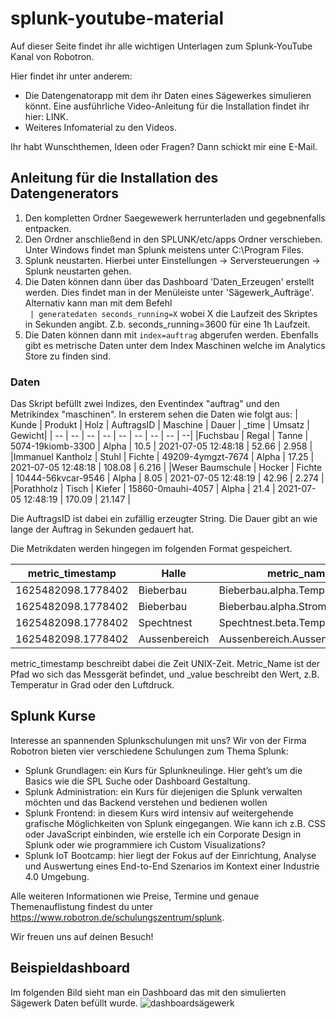 # splunk-youtube-material

Auf dieser Seite findet ihr alle wichtigen Unterlagen zum Splunk-YouTube Kanal von Robotron.

Hier findet ihr unter anderem:   

- Die Datengenatorapp mit dem ihr Daten eines Sägewerkes simulieren könnt. Eine ausführliche Video-Anleitung für die Installation findet ihr hier: LINK. 
- Weiteres Infomaterial zu den Videos.

Ihr habt Wunschthemen, Ideen oder Fragen? Dann schickt mir eine E-Mail.


## Anleitung für die Installation des Datengenerators
1. Den kompletten Ordner Saegewewerk herrunterladen und gegebnenfalls entpacken.
2. Den Ordner anschließend in den SPLUNK/etc/apps Ordner verschieben. Unter Windows findet man Splunk meistens unter C:\Program Files\.
3. Splunk neustarten. Hierbei unter Einstellungen -> Serversteuerungen -> Splunk neustarten gehen.
4. Die Daten können dann über das Dashboard 'Daten_Erzeugen' erstellt werden. Dies findet man in der Menüleiste unter 'Sägewerk_Aufträge'. Alternativ kann man mit dem Befehl   
 ``` | generatedaten seconds_running=X``` 
   wobei X die Laufzeit des Skriptes in Sekunden angibt. Z.b. seconds_running=3600 für eine 1h Laufzeit. 
5. Die Daten können dann mit ```index=auftrag``` abgerufen werden. Ebenfalls gibt es metrische Daten unter dem Index Maschinen welche im Analytics Store zu finden sind.  

### Daten
Das Skript befüllt zwei Indizes, den Eventindex "auftrag" und den Metrikindex "maschinen". In ersterem sehen die Daten wie folgt aus:
| Kunde | Produkt | Holz | AuftragsID | Maschine | Dauer | _time | Umsatz | Gewicht|
| -- | -- | -- | -- | -- | -- | -- | -- | --|
|Fuchsbau | Regal | Tanne | 5074-19kiomb-3300 | Alpha | 10.5 | 2021-07-05 12:48:18 | 52.66 | 2.958 | 
|Immanuel Kantholz | Stuhl | Fichte | 49209-4ymgzt-7674 | Alpha | 17.25 | 2021-07-05 12:48:18 | 108.08 | 6.216 | 
|Weser Baumschule | Hocker | Fichte | 10444-56kvcar-9546 | Alpha | 8.05 | 2021-07-05 12:48:19 | 42.96 | 2.274 | 
|Porathholz | Tisch | Kiefer | 15860-0mauhi-4057 | Alpha | 21.4 | 2021-07-05 12:48:19 | 170.09 | 21.147 | 

Die AuftragsID ist dabei ein zufällig erzeugter String. Die Dauer gibt an wie lange der Auftrag in Sekunden gedauert hat.

Die Metrikdaten werden hingegen im folgenden Format gespeichert. 

metric_timestamp | Halle | metric_name | _value
| -- | -- | -- | --
|1625482098.1778402 | Bieberbau | Bieberbau.alpha.Temperatur | 39.68 | 
|1625482098.1778402 | Bieberbau | Bieberbau.alpha.Strom | 10.724 | 
|1625482098.1778402 | Spechtnest | Spechtnest.beta.Temperatur | 40.83 | 
|1625482098.1778402 | Aussenbereich | Aussenbereich.Aussentemperatur | 17.8 | 

metric_timestamp beschreibt dabei die Zeit UNIX-Zeit. Metric_Name ist der Pfad wo sich das Messgerät befindet, und _value beschreibt den Wert, z.B. Temperatur in Grad oder den Luftdruck.

## Splunk Kurse

Interesse an spannenden Splunkschulungen mit uns? Wir von der Firma Robotron bieten vier verschiedene Schulungen zum Thema Splunk:
- Splunk Grundlagen: ein Kurs für Splunkneulinge. Hier geht’s um die Basics wie die SPL Suche oder Dashboard Gestaltung.
- Splunk Administration: ein Kurs für diejenigen die Splunk verwalten möchten und das Backend verstehen und bedienen wollen
- Splunk Frontend: in diesem Kurs wird intensiv auf weitergehende grafische Möglichkeiten von Splunk eingegangen. Wie kann ich z.B. CSS oder JavaScript einbinden, wie erstelle ich ein Corporate Design in Splunk oder wie programmiere ich Custom Visualizations?
- Splunk IoT Bootcamp: hier liegt der Fokus auf der Einrichtung, Analyse und Auswertung eines End-to-End Szenarios im Kontext einer Industrie 4.0 Umgebung. 

Alle weiteren Informationen wie Preise, Termine und genaue Themenauflistung findest du unter https://www.robotron.de/schulungszentrum/splunk. 

Wir freuen uns auf deinen Besuch!


## Beispieldashboard
Im folgenden Bild sieht man ein Dashboard das mit den simulierten Sägewerk Daten befüllt wurde.
![dashboardsägewerk](https://user-images.githubusercontent.com/87022602/124736650-82679380-df17-11eb-9b2c-2f9d00095baa.PNG)
